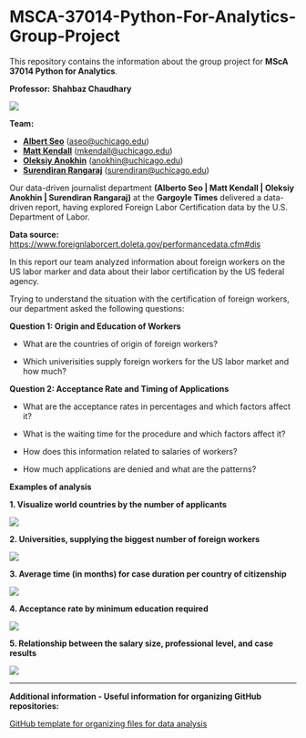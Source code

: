 # MSCA-37014-Python-For-Analytics-Group-Project

This repository contains the information about the group project for **MScA 37014 Python for Analytics**.

**Professor:** **Shahbaz Chaudhary**

![](https://i.ibb.co/v4X7cJC/image.png)

**Team:**

* **[Albert Seo](https://www.linkedin.com/in/albert-young-seo-01254a89/)** (aseo@uchicago.edu)
* **[Matt Kendall](https://www.linkedin.com/in/mtkendall/)** (mkendall@uchicago.edu)
* **[Oleksiy Anokhin](https://www.linkedin.com/in/oanokhin/)** (anokhin@uchicago.edu)
* **[Surendiran Rangaraj](https://www.linkedin.com/in/surendiran-rangaraj-29463119/)** (surendiran@uchicago.edu)


Our data-driven journalist department **(Alberto Seo | Matt Kendall | Oleksiy Anokhin | Surendiran Rangaraj)** at the **Gargoyle Times** delivered a data-driven report, having explored Foreign Labor Certification data by the U.S. Department of Labor.

**Data source:** https://www.foreignlaborcert.doleta.gov/performancedata.cfm#dis

In this report our team analyzed information about foreign workers on the US labor marker and data about their labor certification by the US federal agency.

Trying to understand the situation with the certification of foreign workers, our department asked the following questions:

**Question 1: Origin and Education of Workers**

* What are the countries of origin of foreign workers?

* Which univerisities supply foreign workers for the US labor market and how much?

**Question 2: Acceptance Rate and Timing of Applications**

* What are the acceptance rates in percentages and which factors affect it?

* What is the waiting time for the procedure and which factors affect it?

* How does this information related to salaries of workers?

* How much applications are denied and what are the patterns?

**Examples of analysis**

**1. Visualize world countries by the number of applicants**

![](https://i.ibb.co/fxk6ZxL/image.png)

**2. Universities, supplying the biggest number of foreign workers**

![](https://i.ibb.co/5cP0ZvS/image.png)

**3. Average time (in months) for case duration per country of citizenship**

![](https://i.ibb.co/RgQ2LWg/image.png)

**4. Acceptance rate by minimum education required**

![](https://i.ibb.co/z2NTZHq/image.png)

**5. Relationship between the salary size, professional level, and case results**

![](https://i.ibb.co/5vZ7qLk/image.png)



-----------------------------------------------------------------------------------

**Additional information - Useful information for organizing GitHub repositories:**

[GitHub template for organizing files for data analysis](https://github.com/AndersenLab/IBiS-Bootcamp/wiki/Organizing-files-for-data-analysis)
